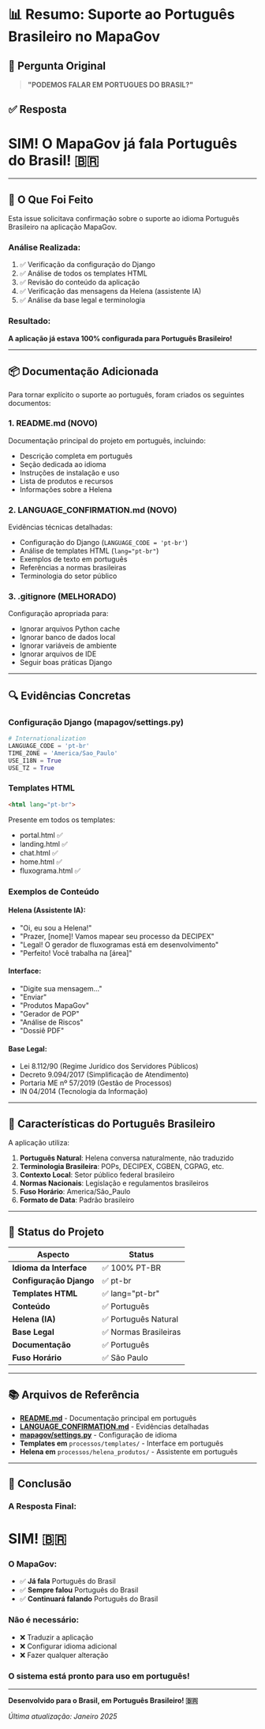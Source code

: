 # 📊 Resumo: Suporte ao Português Brasileiro no MapaGov

## 🎯 Pergunta Original
> **"PODEMOS FALAR EM PORTUGUES DO BRASIL?"**

## ✅ Resposta
# **SIM! O MapaGov já fala Português do Brasil! 🇧🇷**

---

## 📝 O Que Foi Feito

Esta issue solicitava confirmação sobre o suporte ao idioma Português Brasileiro na aplicação MapaGov.

### Análise Realizada:
1. ✅ Verificação da configuração do Django
2. ✅ Análise de todos os templates HTML
3. ✅ Revisão do conteúdo da aplicação
4. ✅ Verificação das mensagens da Helena (assistente IA)
5. ✅ Análise da base legal e terminologia

### Resultado:
**A aplicação já estava 100% configurada para Português Brasileiro!**

---

## 📦 Documentação Adicionada

Para tornar explícito o suporte ao português, foram criados os seguintes documentos:

### 1. README.md (NOVO)
Documentação principal do projeto em português, incluindo:
- Descrição completa em português
- Seção dedicada ao idioma
- Instruções de instalação e uso
- Lista de produtos e recursos
- Informações sobre a Helena

### 2. LANGUAGE_CONFIRMATION.md (NOVO)
Evidências técnicas detalhadas:
- Configuração do Django (`LANGUAGE_CODE = 'pt-br'`)
- Análise de templates HTML (`lang="pt-br"`)
- Exemplos de texto em português
- Referências a normas brasileiras
- Terminologia do setor público

### 3. .gitignore (MELHORADO)
Configuração apropriada para:
- Ignorar arquivos Python cache
- Ignorar banco de dados local
- Ignorar variáveis de ambiente
- Ignorar arquivos de IDE
- Seguir boas práticas Django

---

## 🔍 Evidências Concretas

### Configuração Django (mapagov/settings.py)
```python
# Internationalization
LANGUAGE_CODE = 'pt-br'
TIME_ZONE = 'America/Sao_Paulo'
USE_I18N = True
USE_TZ = True
```

### Templates HTML
```html
<html lang="pt-br">
```
Presente em todos os templates:
- portal.html ✅
- landing.html ✅
- chat.html ✅
- home.html ✅
- fluxograma.html ✅

### Exemplos de Conteúdo

#### Helena (Assistente IA):
- "Oi, eu sou a Helena!"
- "Prazer, [nome]! Vamos mapear seu processo da DECIPEX"
- "Legal! O gerador de fluxogramas está em desenvolvimento"
- "Perfeito! Você trabalha na [área]"

#### Interface:
- "Digite sua mensagem..."
- "Enviar"
- "Produtos MapaGov"
- "Gerador de POP"
- "Análise de Riscos"
- "Dossiê PDF"

#### Base Legal:
- Lei 8.112/90 (Regime Jurídico dos Servidores Públicos)
- Decreto 9.094/2017 (Simplificação de Atendimento)
- Portaria ME nº 57/2019 (Gestão de Processos)
- IN 04/2014 (Tecnologia da Informação)

---

## 🎨 Características do Português Brasileiro

A aplicação utiliza:

1. **Português Natural**: Helena conversa naturalmente, não traduzido
2. **Terminologia Brasileira**: POPs, DECIPEX, CGBEN, CGPAG, etc.
3. **Contexto Local**: Setor público federal brasileiro
4. **Normas Nacionais**: Legislação e regulamentos brasileiros
5. **Fuso Horário**: America/São_Paulo
6. **Formato de Data**: Padrão brasileiro

---

## 🚀 Status do Projeto

| Aspecto | Status |
|---------|--------|
| **Idioma da Interface** | ✅ 100% PT-BR |
| **Configuração Django** | ✅ pt-br |
| **Templates HTML** | ✅ lang="pt-br" |
| **Conteúdo** | ✅ Português |
| **Helena (IA)** | ✅ Português Natural |
| **Base Legal** | ✅ Normas Brasileiras |
| **Documentação** | ✅ Português |
| **Fuso Horário** | ✅ São Paulo |

---

## 📚 Arquivos de Referência

- **[README.md](README.md)** - Documentação principal em português
- **[LANGUAGE_CONFIRMATION.md](LANGUAGE_CONFIRMATION.md)** - Evidências detalhadas
- **[mapagov/settings.py](mapagov/settings.py)** - Configuração de idioma
- **Templates em** `processos/templates/` - Interface em português
- **Helena em** `processos/helena_produtos/` - Assistente em português

---

## 🎯 Conclusão

### A Resposta Final:

# **SIM! 🇧🇷**

### O MapaGov:
- ✅ **Já fala** Português do Brasil
- ✅ **Sempre falou** Português do Brasil
- ✅ **Continuará falando** Português do Brasil

### Não é necessário:
- ❌ Traduzir a aplicação
- ❌ Configurar idioma adicional
- ❌ Fazer qualquer alteração

### O sistema está pronto para uso em português!

---

**Desenvolvido para o Brasil, em Português Brasileiro! 🇧🇷**

_Última atualização: Janeiro 2025_
